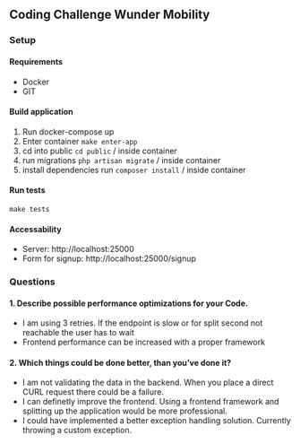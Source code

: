 ## Coding Challenge Wunder Mobility

### Setup
#### Requirements
- Docker
- GIT

#### Build application
1. Run docker-compose up
2. Enter container ```make enter-app```
3. cd into public ```cd public``` / inside container
4. run migrations ```php artisan migrate``` / inside container
5. install dependencies run ```composer install``` / inside container

#### Run tests
````make tests````

#### Accessability
- Server: http://localhost:25000
- Form for signup: http://localhost:25000/signup

### Questions

#### 1. Describe possible performance optimizations for your Code.
- I am using 3 retries. If the endpoint is slow or for split second not reachable the user has to wait
- Frontend performance can be increased with a proper framework
#### 2. Which things could be done better, than you’ve done it?
- I am not validating the data in the backend. When you place a direct CURL request there could be a failure.
- I can definetly improve the frontend. Using a frontend framework and splitting up the application would be more professional.
- I could have implemented a better exception handling solution. Currently throwing a custom exception. 